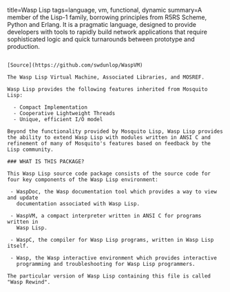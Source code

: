 title=Wasp Lisp
tags=language, vm, functional, dynamic
summary=A member of the Lisp-1 family, borrowing principles from R5RS Scheme, Python and Erlang. It is a pragmatic language, designed to provide developers with tools to rapidly build network applications that require sophisticated logic and quick turnarounds between prototype and production. 
~~~~~~

[Source](https://github.com/swdunlop/WaspVM)

The Wasp Lisp Virtual Machine, Associated Libraries, and MOSREF.

Wasp Lisp provides the following features inherited from Mosquito Lisp:

  - Compact Implementation
  - Cooperative Lightweight Threads
  - Unique, efficient I/O model

Beyond the functionality provided by Mosquito Lisp, Wasp Lisp provides the ability to extend Wasp Lisp with modules written in ANSI C and refinement of many of Mosquito's features based on feedback by the Lisp community.

### WHAT IS THIS PACKAGE?

This Wasp Lisp source code package consists of the source code for four key components of the Wasp Lisp environment:

 - WaspDoc, the Wasp documentation tool which provides a way to view and update
   documentation associated with Wasp Lisp.

 - WaspVM, a compact interpreter written in ANSI C for programs written in 
   Wasp Lisp.

 - WaspC, the compiler for Wasp Lisp programs, written in Wasp Lisp itself.

 - Wasp, the Wasp interactive environment which provides interactive 
   programming and troubleshooting for Wasp Lisp programmers.

The particular version of Wasp Lisp containing this file is called "Wasp Rewind".
